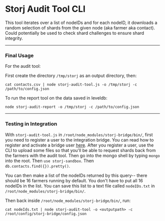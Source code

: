 # Storj Audit Tool CLI

This tool iterates over a list of nodeIDs and for each nodeID, it downloads a random selection of shards from the given node (aka farmer aka contact).
Could potentially be used to check shard challenges to ensure shard integrity.

-----------------
### Final Usage

For the audit tool:

First create the directory `/tmp/storj` as an output directory, then:
```
cat contacts.csv | node storj-audit-tool.js -o /tmp/storj -c /path/to/config.json
```

To run the report tool on the data saved in leveldb:
```
node storj-audit-report -o /tmp/storj -c /path/to/config.json
```

-----------------
### Testing in Integration

With `storj-audit-tool.js` in `/root/node_modules/storj-bridge/bin/`, first you need to register a user to the integration bridge. You can read how to register and activate a bridge user [here](https://github.com/navillasa/storj-miniproxy). After you register a user, use the CLI to upload some files so that you'll be able to request shards back from the farmers with the audit tool.
Then go into the mongo shell by typing `mongo` into the root.
Then `use storj-sandbox`.
Then `db.contacts.find({}).pretty()`.

You can then make a list of the nodeIDs returned by this query-- there should be 16 farmers running by default. You don't have to put all 16 nodeIDs in the list. You can save this list to a text file called `nodeIDs.txt` in `/root/node_modules/storj-bridge/bin/`.

Then back inside `/root/node_modules/storj-bridge/bin/`, run:
```
cat nodeIds.txt | node storj-audit-tool -o <outputpath> -c /root/config/storj-bridge/config.json
```

